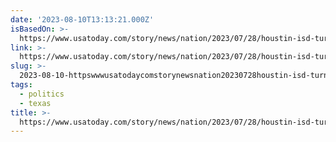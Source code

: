 ```yaml
---
date: '2023-08-10T13:13:21.000Z'
isBasedOn: >-
  https://www.usatoday.com/story/news/nation/2023/07/28/houstin-isd-turns-libraries-in-part-into-student-discipline-centers/70487604007/
link: >-
  https://www.usatoday.com/story/news/nation/2023/07/28/houstin-isd-turns-libraries-in-part-into-student-discipline-centers/70487604007/
slug: >-
  2023-08-10-httpswwwusatodaycomstorynewsnation20230728houstin-isd-turns-libraries-in-part-into-student-discipline-centers70487604007
tags:
  - politics
  - texas
title: >-
  https://www.usatoday.com/story/news/nation/2023/07/28/houstin-isd-turns-libraries-in-part-into-student-discipline-centers/70487604007/
---
```


